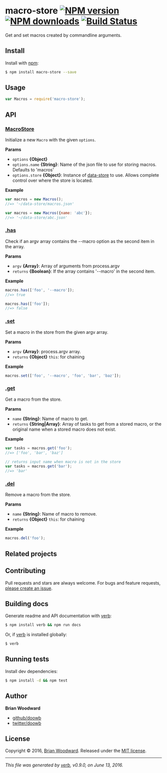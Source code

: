 # macro-store [![NPM version](https://img.shields.io/npm/v/macro-store.svg?style=flat)](https://www.npmjs.com/package/macro-store) [![NPM downloads](https://img.shields.io/npm/dm/macro-store.svg?style=flat)](https://npmjs.org/package/macro-store) [![Build Status](https://img.shields.io/travis/doowb/macro-store.svg?style=flat)](https://travis-ci.org/doowb/macro-store)

Get and set macros created by commandline arguments.

## Install
Install with [npm](https://www.npmjs.com/):

```sh
$ npm install macro-store --save
```

## Usage

```js
var Macros = require('macro-store');
```

## API

### [MacroStore](index.js#L30)
Initialize a new `Macro` with the given `options`.

**Params**

* `options` **{Object}**    
* `options.name` **{String}**: Name of the json file to use for storing macros. Defaults to 'macros'    
* `options.store` **{Object}**: Instance of [data-store][] to use. Allows complete control over where the store is located.    

**Example**

```js
var macros = new Macros();
//=> '~/data-store/macros.json'

var macros = new Macros({name: 'abc'});
//=> '~/data-store/abc.json'
```

### [.has](index.js#L57)
Check if an argv array contains the --macro option as the second item in the array.

**Params**

* `argv` **{Array}**: Array of arguments from process.argv    
* `returns` **{Boolean}**: If the array contains '--macro' in the second item.  

**Example**

```js
macros.has(['foo', '--macro']);
//=> true

macros.has(['foo']);
//=> false
```

### [.set](index.js#L74)
Set a macro in the store from the given argv array.

**Params**

* `argv` **{Array}**: process.argv array.    
* `returns` **{Object}** `this`: for chaining  

**Example**

```js
macros.set(['foo', '--macro', 'foo', 'bar', 'baz']);
```

### [.get](index.js#L96)
Get a macro from the store.

**Params**

* `name` **{String}**: Name of macro to get.    
* `returns` **{String|Array}**: Array of tasks to get from a stored macro, or the original name when a stored macro does not exist.  

**Example**

```js
var tasks = macros.get('foo');
//=> ['foo', 'bar', 'baz']

// returns input name when macro is not in the store
var tasks = macros.get('bar');
//=> 'bar'
```

### [.del](index.js#L113)
Remove a macro from the store.

**Params**

* `name` **{String}**: Name of macro to remove.    
* `returns` **{Object}** `this`: for chaining  

**Example**

```js
macros.del('foo');
```

## Related projects

## Contributing
Pull requests and stars are always welcome. For bugs and feature requests, [please create an issue](https://github.com/doowb/macro-store/issues/new).

## Building docs
Generate readme and API documentation with [verb][]:

```sh
$ npm install verb && npm run docs
```

Or, if [verb][] is installed globally:

```sh
$ verb
```

## Running tests

Install dev dependencies:

```sh
$ npm install -d && npm test
```

## Author
**Brian Woodward**

+ [github/doowb](https://github.com/doowb)
+ [twitter/doowb](http://twitter.com/doowb)

## License
Copyright © 2016, [Brian Woodward](https://github.com/doowb).
Released under the [MIT license](https://github.com/doowb/macro-store/blob/master/LICENSE).

***

_This file was generated by [verb](https://github.com/verbose/verb), v0.9.0, on June 13, 2016._

[data-store]: https://github.com/jonschlinkert/data-store
[verb]: https://github.com/verbose/verb
